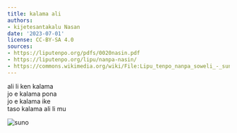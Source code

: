 ```yaml
---
title: kalama ali
authors:
- kijetesantakalu Nasan
date: '2023-07-01'
license: CC-BY-SA 4.0
sources:
- https://liputenpo.org/pdfs/0020nasin.pdf
- https://liputenpo.org/lipu/nanpa-nasin/
- https://commons.wikimedia.org/wiki/File:Lipu_tenpo_nanpa_soweli_-_suno.png
---
```


ali li ken kalama  
jo e kalama pona  
jo e kalama ike  
taso kalama ali li mu

![suno](https://upload.wikimedia.org/wikipedia/commons/f/ff/Lipu_tenpo_nanpa_soweli_-_suno.png)